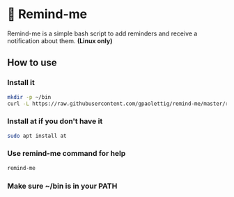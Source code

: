 # :bell: Remind-me
Remind-me is a simple bash script to add reminders and receive a notification about them. **(Linux only)**
## How to use
### Install it
```bash
mkdir -p ~/bin
curl -L https://raw.githubusercontent.com/gpaolettig/remind-me/master/remind-me.sh -o ~/bin/remind-me && chmod +x ~/bin/remind-me
```
### Install at if you don't have it
```bash
sudo apt install at
```
### Use remind-me command for help
```bash
remind-me
```
### Make sure ~/bin is in your PATH
